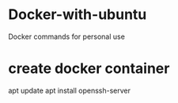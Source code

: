 # Docker-with-ubuntu
Docker commands for personal use

# create docker container 
apt update 
apt install openssh-server 

